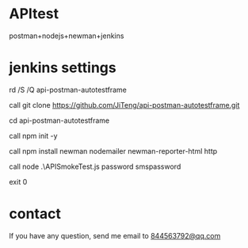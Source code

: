 # APItest
postman+nodejs+newman+jenkins
# jenkins settings
rd /S /Q api-postman-autotestframe

call git clone https://github.com/JiTeng/api-postman-autotestframe.git

cd api-postman-autotestframe

call npm init -y

call npm install newman nodemailer newman-reporter-html http

call node .\APISmokeTest.js password smspassword

exit 0
# contact
If you have any question, send me email to 844563792@qq.com

